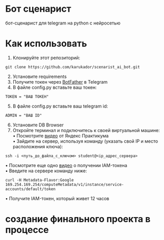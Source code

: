 # Бот сценарист
бот-сценарист для telegram на python с нейросетью
# Как использовать
1) Клонируйте этот репозиторий:
```
git clone https://github.com/karukador/scenarist_ai_bot.git
```
2) Установите requirements
3) Получите токен через [BotFather](https://telegram.me/BotFather) в Telegram 
4) В файле config.py вставьте ваш токен:
```
TOKEN = "ВАШ ТОКЕН"
```
5) В файле config.py вставьте ваш telegram id:
```
ADMIN = "ВАШ ID"
```
6) Установите DB Browser
7) Откройте терминал и подключитесь к своей виртуальной машине:   
   • Посмотрите [видео](https://code.s3.yandex.net/kids-ai/video/1710521524357368.mp4) от Яндекс Практикума   
   • Зайдите на сервер, используя команду (указать свой IP и место расположения ключа):   
```
ssh -i <путь_до_файла_с_ключом> student@<ip_адрес_сервера>  
```
   • Посмотрите еще одно [видео](https://code.s3.yandex.net/kids-ai/video/1710080423616925.mp4) о получении IAM-токена   
   • Введите на сервере команду ниже:   
```
curl -H Metadata-Flavor:Google 169.254.169.254/computeMetadata/v1/instance/service-accounts/default/token
```
   • Получите IAM-токен, который живет 12 часов   
# создание финального проекта в процессе
